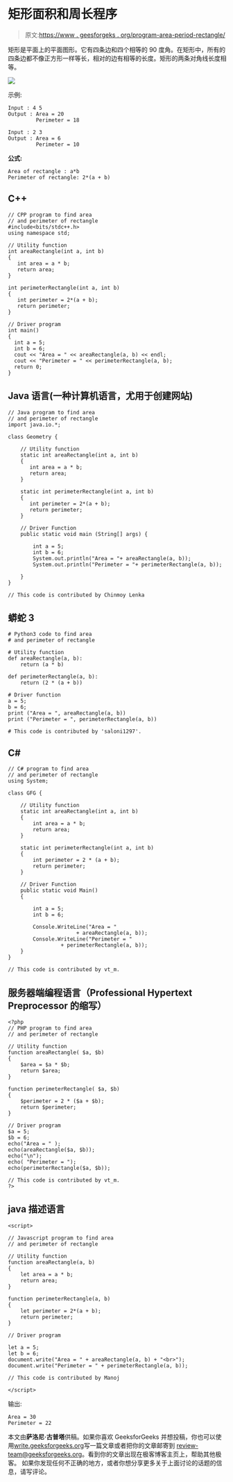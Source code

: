 # 矩形面积和周长程序

> 原文:[https://www . geesforgeks . org/program-area-period-rectangle/](https://www.geeksforgeeks.org/program-area-perimeter-rectangle/)

矩形是平面上的平面图形。它有四条边和四个相等的 90 度角。在矩形中，所有的四条边都不像正方形一样等长，相对的边有相等的长度。矩形的两条对角线长度相等。

![](img/d8c1c59101733b4a18375eb9dd24363f.png)

示例:

```
Input : 4 5
Output : Area = 20
         Perimeter = 18

Input : 2 3
Output : Area = 6
         Perimeter = 10
```

**公式:**

```
Area of rectangle : a*b 
Perimeter of rectangle: 2*(a + b) 
```

## C++

```
// CPP program to find area
// and perimeter of rectangle
#include<bits/stdc++.h>
using namespace std;

// Utility function
int areaRectangle(int a, int b)
{
   int area = a * b;
   return area;
}

int perimeterRectangle(int a, int b)
{
   int perimeter = 2*(a + b);
   return perimeter;
}

// Driver program
int main()
{
  int a = 5;
  int b = 6;
  cout << "Area = " << areaRectangle(a, b) << endl;
  cout << "Perimeter = " << perimeterRectangle(a, b);
  return 0;
}
```

## Java 语言(一种计算机语言，尤用于创建网站)

```
// Java program to find area
// and perimeter of rectangle
import java.io.*;

class Geometry {

    // Utility function
    static int areaRectangle(int a, int b)
    {
       int area = a * b;
       return area;
    }

    static int perimeterRectangle(int a, int b)
    {
       int perimeter = 2*(a + b);
       return perimeter;
    }

    // Driver Function
    public static void main (String[] args) {

        int a = 5;
        int b = 6;
        System.out.println("Area = "+ areaRectangle(a, b));
        System.out.println("Perimeter = "+ perimeterRectangle(a, b));

    }
}

// This code is contributed by Chinmoy Lenka
```

## 蟒蛇 3

```
# Python3 code to find area
# and perimeter of rectangle

# Utility function
def areaRectangle(a, b):
    return (a * b)

def perimeterRectangle(a, b):
    return (2 * (a + b))

# Driver function
a = 5;
b = 6;
print ("Area = ", areaRectangle(a, b))
print ("Perimeter = ", perimeterRectangle(a, b))

# This code is contributed by 'saloni1297'.
```

## C#

```
// C# program to find area
// and perimeter of rectangle
using System;

class GFG {

    // Utility function
    static int areaRectangle(int a, int b)
    {
        int area = a * b;
        return area;
    }

    static int perimeterRectangle(int a, int b)
    {
        int perimeter = 2 * (a + b);
        return perimeter;
    }

    // Driver Function
    public static void Main()
    {

        int a = 5;
        int b = 6;

        Console.WriteLine("Area = "
                      + areaRectangle(a, b));
        Console.WriteLine("Perimeter = "
                 + perimeterRectangle(a, b));
    }
}

// This code is contributed by vt_m.
```

## 服务器端编程语言（Professional Hypertext Preprocessor 的缩写）

```
<?php
// PHP program to find area
// and perimeter of rectangle

// Utility function
function areaRectangle( $a, $b)
{
    $area = $a * $b;
    return $area;
}

function perimeterRectangle( $a, $b)
{
    $perimeter = 2 * ($a + $b);
    return $perimeter;
}

// Driver program
$a = 5;
$b = 6;
echo("Area = " );
echo(areaRectangle($a, $b));
echo("\n");
echo( "Perimeter = ");
echo(perimeterRectangle($a, $b));

// This code is contributed by vt_m.
?>
```

## java 描述语言

```
<script>

// Javascript program to find area
// and perimeter of rectangle

// Utility function
function areaRectangle(a, b)
{
    let area = a * b;
    return area;
}

function perimeterRectangle(a, b)
{
    let perimeter = 2*(a + b);
    return perimeter;
}

// Driver program

let a = 5;
let b = 6;
document.write("Area = " + areaRectangle(a, b) + "<br>");
document.write("Perimeter = " + perimeterRectangle(a, b));

// This code is contributed by Manoj

</script>
```

输出:

```
Area = 30
Perimeter = 22
```

本文由**萨洛尼·古普塔**供稿。如果你喜欢 GeeksforGeeks 并想投稿，你也可以使用[write.geeksforgeeks.org](http://www.write.geeksforgeeks.org)写一篇文章或者把你的文章邮寄到 review-team@geeksforgeeks.org。看到你的文章出现在极客博客主页上，帮助其他极客。
如果你发现任何不正确的地方，或者你想分享更多关于上面讨论的话题的信息，请写评论。